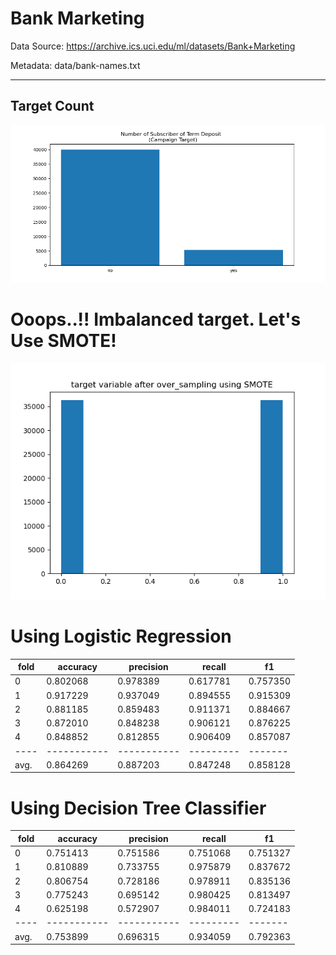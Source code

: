 # Bank Marketing

Data Source: https://archive.ics.uci.edu/ml/datasets/Bank+Marketing

Metadata: data/bank-names.txt

---

## Target Count
![Imbalanced target!](/figure/number_of_by_y.png)

# Ooops..!! Imbalanced target. Let's Use SMOTE!
![Balanced Target!](/figure/y_after_smote.png)

# Using Logistic Regression
|fold|   accuracy|  precision| recall  | f1     |
|----|-----------|-----------|---------|-------|
|0 | 0.802068   |0.978389  |0.617781|  0.757350|
|1  |0.917229   |0.937049  |0.894555 | 0.915309|
|2  |0.881185   |0.859483  |0.911371 | 0.884667|
|3  |0.872010   |0.848238  |0.906121 | 0.876225|
|4  |0.848852   |0.812855  |0.906409 | 0.857087|
|----|-----------|-----------|---------|-------|
|avg.|0.864269|0.887203|0.847248|0.858128|

# Using Decision Tree Classifier
|fold |  accuracy | precision  |  recall   |     f1|
|------|---------|-----------|---------|--------|
|0  |0.751413   |0.751586  |0.751068 | 0.751327|
|1  |0.810889   |0.733755  |0.975879 | 0.837672|
|2  |0.806754   |0.728186  |0.978911 | 0.835136|
|3  |0.775243   |0.695142  |0.980425 | 0.813497|
|4  |0.625198   |0.572907  |0.984011 | 0.724183|
|----|-----------|-----------|---------|-------|
|avg.|0.753899|0.696315|0.934059|0.792363|